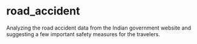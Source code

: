 # road_accident
Analyzing the road accident data from the Indian government website and suggesting a few important safety measures for the travelers.
